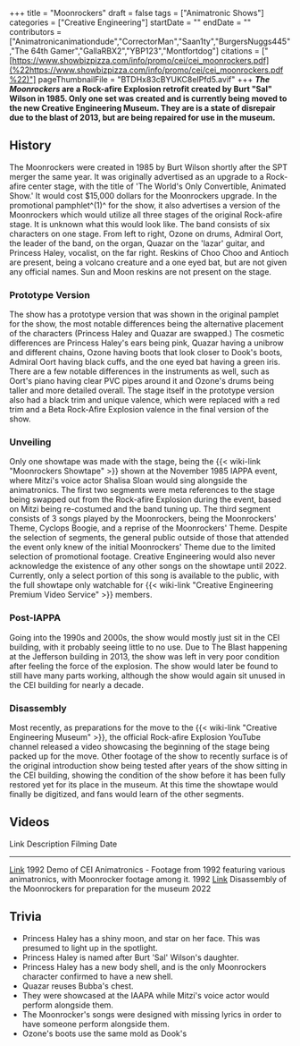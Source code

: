 +++
title = "Moonrockers"
draft = false
tags = ["Animatronic Shows"]
categories = ["Creative Engineering"]
startDate = ""
endDate = ""
contributors = ["Animatronicanimationdude","CorrectorMan","Saan1ty","BurgersNuggs445","The 64th Gamer","GallaRBX2","YBP123","Montfortdog"]
citations = ["[https://www.showbizpizza.com/info/promo/cei/cei_moonrockers.pdf](%22https://www.showbizpizza.com/info/promo/cei/cei_moonrockers.pdf%22)"]
pageThumbnailFile = "BTDHx83cBYUKC8eIPfd5.avif"
+++
***The Moonrockers* are a Rock-afire Explosion retrofit created by Burt "Sal" Wilson in 1985. Only one set was created and is currently being moved to the new Creative Engineering Museum. They are is a state of disrepair due to the blast of 2013, but are being repaired for use in the museum.**

## History

The Moonrockers were created in 1985 by Burt Wilson shortly after the SPT merger the same year. It was originally advertised as an upgrade to a Rock-afire center stage, with the title of 'The World's Only Convertible, Animated Show.' It would cost $15,000 dollars for the Moonrockers upgrade. In the promotional pamphlet^(1)^ for the show, it also advertises a version of the Moonrockers which would utilize all three stages of the original Rock-afire stage. It is unknown what this would look like.
The band consists of six characters on one stage. From left to right, Ozone on drums, Admiral Oort, the leader of the band, on the organ, Quazar on the 'lazar' guitar, and Princess Haley, vocalist, on the far right. Reskins of Choo Choo and Antioch are present, being a volcano creature and a one eyed bat, but are not given any official names. Sun and Moon reskins are not present on the stage.

### Prototype Version

The show has a prototype version that was shown in the original pamplet for the show, the most notable differences being the alternative placement of the characters (Princess Haley and Quazar are swapped.) The cosmetic differences are Princess Haley's ears being pink, Quazar having a unibrow and different chains, Ozone having boots that look closer to Dook's boots, Admiral Oort having black cuffs, and the one eyed bat having a green iris.
There are a few notable differences in the instruments as well, such as Oort's piano having clear PVC pipes around it and Ozone's drums being taller and more detailed overall.
The stage itself in the prototype version also had a black trim and unique valence, which were replaced with a red trim and a Beta Rock-Afire Explosion valence in the final version of the show.

### Unveiling

Only one showtape was made with the stage, being the {{< wiki-link "Moonrockers Showtape" >}} shown at the November 1985 IAPPA event, where Mitzi's voice actor Shalisa Sloan would sing alongside the animatronics. The first two segments were meta references to the stage being swapped out from the Rock-afire Explosion during the event, based on Mitzi being re-costumed and the band tuning up. The third segment consists of 3 songs played by the Moonrockers, being the Moonrockers' Theme, Cyclops Boogie, and a reprise of the Moonrockers' Theme.
Despite the selection of segments, the general public outside of those that attended the event only knew of the initial Moonrockers' Theme due to the limited selection of promotional footage. Creative Engineering would also never acknowledge the existence of any other songs on the showtape until 2022. Currently, only a select portion of this song is available to the public, with the full showtape only watchable for {{< wiki-link "Creative Engineering Premium Video Service" >}} members.

### Post-IAPPA

Going into the 1990s and 2000s, the show would mostly just sit in the CEI building, with it probably seeing little to no use. Due to The Blast happening at the Jefferson building in 2013, the show was left in very poor condition after feeling the force of the explosion. The show would later be found to still have many parts working, although the show would again sit unused in the CEI building for nearly a decade.

### Disassembly

Most recently, as preparations for the move to the {{< wiki-link "Creative Engineering Museum" >}}, the official Rock-afire Explosion YouTube channel released a video showcasing the beginning of the stage being packed up for the move. Other footage of the show to recently surface is of the original introduction show being tested after years of the show sitting in the CEI building, showing the condition of the show before it has been fully restored yet for its place in the museum. At this time the showtape would finally be digitized, and fans would learn of the other segments.

## Videos

  Link                                                  Description                                                                                                           Filming Date
  ----------------------------------------------------- --------------------------------------------------------------------------------------------------------------------- --------------
  [Link](https://youtu.be/5bXxbHiRX4o?t=94)             1992 Demo of CEI Animatronics - Footage from 1992 featuring various animatronics, with Moonrocker footage among it.   1992
  [Link](https://www.youtube.com/watch?v=kAOFs_PN9Kk)   Disassembly of the Moonrockers for preparation for the museum                                                         2022

## Trivia

- Princess Haley has a shiny moon, and star on her face. This was presumed to light up in the spotlight.
- Princess Haley is named after Burt 'Sal' Wilson's daughter.
- Princess Haley has a new body shell, and is the only Moonrockers character confirmed to have a new shell.
- Quazar reuses Bubba's chest.
- They were showcased at the IAAPA while Mitzi's voice actor would perform alongside them.
- The Moonrocker's songs were designed with missing lyrics in order to have someone perform alongside them.
- Ozone's boots use the same mold as Dook's
